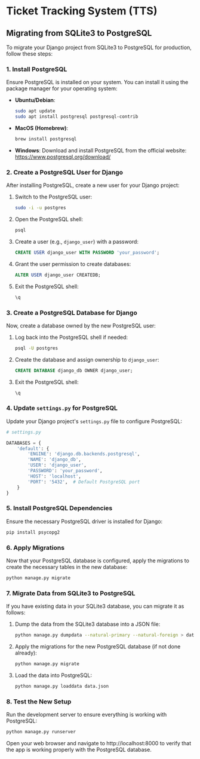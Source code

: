 # Ticket Tracking System (TTS)

## Migrating from SQLite3 to PostgreSQL

To migrate your Django project from SQLite3 to PostgreSQL for production, follow these steps:

### 1. Install PostgreSQL

Ensure PostgreSQL is installed on your system. You can install it using the package manager for your operating system:

- **Ubuntu/Debian**: 
  ```bash
  sudo apt update
  sudo apt install postgresql postgresql-contrib
  ```

- **MacOS (Homebrew)**:
  ```bash
  brew install postgresql
  ```

- **Windows**: Download and install PostgreSQL from the official website: https://www.postgresql.org/download/

### 2. Create a PostgreSQL User for Django

After installing PostgreSQL, create a new user for your Django project:

1. Switch to the PostgreSQL user:

   ```bash
   sudo -i -u postgres
   ```

2. Open the PostgreSQL shell:

   ```bash
   psql
   ```

3. Create a user (e.g., `django_user`) with a password:

   ```sql
   CREATE USER django_user WITH PASSWORD 'your_password';
   ```

4. Grant the user permission to create databases:

   ```sql
   ALTER USER django_user CREATEDB;
   ```

5. Exit the PostgreSQL shell:

   ```bash
   \q
   ```

### 3. Create a PostgreSQL Database for Django

Now, create a database owned by the new PostgreSQL user:

1. Log back into the PostgreSQL shell if needed:

   ```bash
   psql -U postgres
   ```

2. Create the database and assign ownership to `django_user`:

   ```sql
   CREATE DATABASE django_db OWNER django_user;
   ```

3. Exit the PostgreSQL shell:

   ```bash
   \q
   ```

### 4. Update `settings.py` for PostgreSQL

Update your Django project's `settings.py` file to configure PostgreSQL:

```python
# settings.py

DATABASES = {
    'default': {
        'ENGINE': 'django.db.backends.postgresql',
        'NAME': 'django_db',
        'USER': 'django_user',
        'PASSWORD': 'your_password',
        'HOST': 'localhost',
        'PORT': '5432',  # Default PostgreSQL port
    }
}
```

### 5. Install PostgreSQL Dependencies

Ensure the necessary PostgreSQL driver is installed for Django:

```bash
pip install psycopg2
```

### 6. Apply Migrations

Now that your PostgreSQL database is configured, apply the migrations to create the necessary tables in the new database:

```bash
python manage.py migrate
```

### 7. Migrate Data from SQLite3 to PostgreSQL

If you have existing data in your SQLite3 database, you can migrate it as follows:

1. Dump the data from the SQLite3 database into a JSON file:

   ```bash
   python manage.py dumpdata --natural-primary --natural-foreign > data.json
   ```

2. Apply the migrations for the new PostgreSQL database (if not done already):

   ```bash
   python manage.py migrate
   ```

3. Load the data into PostgreSQL:

   ```bash
   python manage.py loaddata data.json
   ```

### 8. Test the New Setup

Run the development server to ensure everything is working with PostgreSQL:

```bash
python manage.py runserver
```

Open your web browser and navigate to http://localhost:8000 to verify that the app is working properly with the PostgreSQL database.
